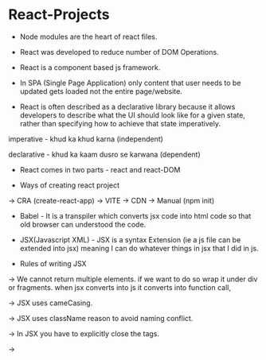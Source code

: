 # React-Projects

- Node modules are the heart of react files.

- React was developed to reduce number of DOM Operations.

- React is a component based js framework. 

- In SPA (Single Page Application) only content that user needs to be updated gets loaded not the entire page/website.

- React is often described as a declarative library because it allows developers to describe what the UI should look like for a given state, rather than specifying how to achieve that state imperatively.

imperative - khud ka khud karna (independent)

declarative - khud ka kaam dusro se karwana (dependent) 

- React comes in two parts - react and react-DOM

- Ways of creating react project 

-> CRA (create-react-app)
-> VITE
-> CDN 
-> Manual (npm init)


- Babel - It is a transpiler which converts jsx code into html code so that old browser can understood the code.

- JSX(Javascript XML) - JSX is a syntax Extension (ie a js file can be extended into jsx) meaning I can do whatever things in jsx that I did in js. 

- Rules of writing JSX

-> We cannot return multiple elements. if we want to do so wrap it under div or fragments. when jsx converts into js it converts into function call, 

-> JSX uses cameCasing. 

-> JSX uses className reason to avoid naming conflict. 

-> In JSX you have to explicitly close the tags. 

-> 

